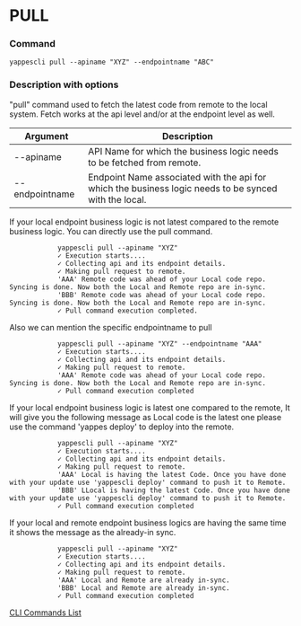 PULL
====

### Command

    yappescli pull --apiname "XYZ" --endpointname "ABC"

### Description with options

"pull" command used to fetch the latest code from remote to the local
system. Fetch works at the api level and/or at the endpoint level as
well.

| Argument       | Description                                                                                           |
|----------------|-------------------------------------------------------------------------------------------------------|
| --apiname      | API Name for which the business logic needs to be fetched from remote.                                |
| --endpointname | Endpoint Name associated with the api for which the business logic needs to be synced with the local. |

If your local endpoint business logic is not latest compared to the
remote business logic. You can directly use the pull command.

            
                
                yappescli pull --apiname "XYZ"
                ✓ Execution starts....
                ✓ Collecting api and its endpoint details.
                ✓ Making pull request to remote.
                'AAA' Remote code was ahead of your Local code repo. Syncing is done. Now both the Local and Remote repo are in-sync.
                'BBB' Remote code was ahead of your Local code repo. Syncing is done. Now both the Local and Remote repo are in-sync. 
                ✓ Pull command execution completed.
            
            

Also we can mention the specific endpointname to pull

              
                
                yappescli pull --apiname "XYZ" --endpointname "AAA"
                ✓ Execution starts....
                ✓ Collecting api and its endpoint details.
                ✓ Making pull request to remote.
                'AAA' Remote code was ahead of your Local code repo. Syncing is done. Now both the Local and Remote repo are in-sync. 
                ✓ Pull command execution completed
              
            

If your local endpoint business logic is latest one compared to the
remote, It will give you the following message as Local code is the
latest one please use the command 'yappes deploy' to deploy into the
remote.

              
                
                yappescli pull --apiname "XYZ"
                ✓ Execution starts....
                ✓ Collecting api and its endpoint details.
                ✓ Making pull request to remote.
                'AAA' Local is having the latest Code. Once you have done with your update use 'yappescli deploy' command to push it to Remote. 
                'BBB' LLocal is having the latest Code. Once you have done with your update use 'yappescli deploy' command to push it to Remote.
                ✓ Pull command execution completed
              
            

If your local and remote endpoint business logics are having the same
time it shows the message as the already-in sync.

              
                
                yappescli pull --apiname "XYZ"
                ✓ Execution starts....
                ✓ Collecting api and its endpoint details.
                ✓ Making pull request to remote.
                'AAA' Local and Remote are already in-sync. 
                'BBB' Local and Remote are already in-sync. 
                ✓ Pull command execution completed
              
            

[CLI Commands List](cli_tool_commands.md)
